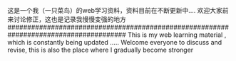 
这是一个我（一只菜鸟）的web学习资料，资料目前在不断更新中....
欢迎大家前来讨论修正，这也是记录我慢慢变强的地方
######################################################################################
This is my web learning material , which is constantly being updated .....
Welcome everyone to discuss and revise, this is also the place where I gradually become stronger
